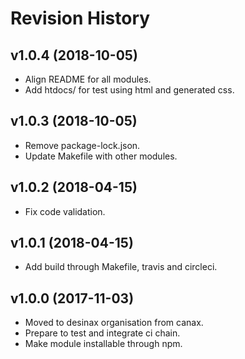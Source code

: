 Revision History
=======================



v1.0.4 (2018-10-05)
------------------------

* Align README for all modules.
* Add htdocs/ for test using html and generated css.



v1.0.3 (2018-10-05)
------------------------

* Remove package-lock.json.
* Update Makefile with other modules.



v1.0.2 (2018-04-15)
------------------------

* Fix code validation.



v1.0.1 (2018-04-15)
------------------------

* Add build through Makefile, travis and circleci.



v1.0.0 (2017-11-03)
------------------------

* Moved to desinax organisation from canax.
* Prepare to test and integrate ci chain.
* Make module installable through npm.
